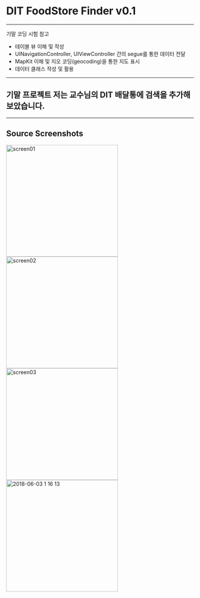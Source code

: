 # DIT FoodStore Finder v0.1

----
기말 코딩 시험 참고
* 테이블 뷰 이해 및 작성
* UINavigationController, UIViewController 간의 segue를 통한 데이터 전달
* MapKit 이해 및 지오 코딩(geocoding)을 통한 지도 표시
* 데이터 클래스 작성 및 활용 
---------------
기말 프로젝트
저는 교수님의 DIT 배달통에 검색을 추가해 보았습니다.
--------------

------------
Source Screenshots
------------
<div>
<img width="300" alt="screen01" src="https://user-images.githubusercontent.com/1857075/40872040-36ae1718-6682-11e8-897a-85dbce46c058.png">
<img width="300" alt="screen02" src="https://user-images.githubusercontent.com/1857075/40872041-3c4e22c6-6682-11e8-8749-0184df827d1a.png">
<img width="300" alt="screen03" src="https://user-images.githubusercontent.com/1857075/40872043-4102b46c-6682-11e8-81df-9af9290c4e7f.png">
<img width="300" alt="2018-06-03 1 16 13" src="https://user-images.githubusercontent.com/1857075/40883082-7d347034-6730-11e8-84be-14ed515d93cd.png">
</div>


